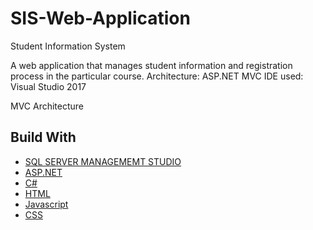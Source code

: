 # SIS-Web-Application
Student Information System 

A web application that manages student information and registration process in the particular course.
Architecture: ASP.NET MVC 
IDE used: Visual Studio 2017

MVC Architecture

## Build With
* [SQL SERVER MANAGEMEMT STUDIO](https://www.tutorialspoint.com/ms_sql_server/index.htm)
* [ASP.NET](https://www.w3schools.com/asp/)
* [C#](https://code.visualstudio.com/docs/languages/csharp)
* [HTML](https://www.w3.org/html/)
* [Javascript](https://javascript.info/)
* [CSS](https://developer.mozilla.org/en-US/docs/Web/CSS)
